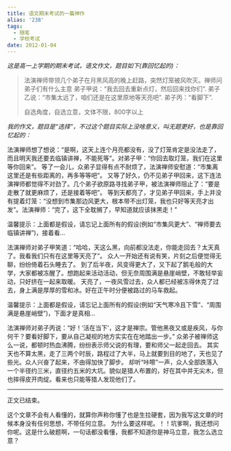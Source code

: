 ```yaml
---
title: 语文期末考试的一篇神作
alias: '238'
tags:
  - 随笔
  - 学校考试
date: 2012-01-04
---
```


_这是高一上学期的期末考试，语文作文，题目如下(靠回忆起的)：_

> 法演禅师带领几个弟子在月黑风高的晚上赶路，突然灯笼被风吹灭。禅师问弟子们有什么主意
> 弟子甲说：“我去回去重新点灯，然后回来找你们”.
> 弟子乙说：“市集太远了，咱们还是在这里原地等天亮吧”.
> 弟子丙：“看脚下”.
>
> 自选角度，自选立意，文体不限，800字以上

_我的作文，题目是“选择”，不过这个题目实际上没啥意义，叫无题更好，也是靠回忆起的：_

法演禅师想了想说：“是啊，这天上连个月亮都没有，没了灯笼肯定是没法走了，而且明天我还要去临镇讲禅，不能死等”。对弟子甲：“你回去取灯笼，我们在这里等你回来”。
等了一会儿，众弟子显得有点不耐烦了，法演禅师安慰道：“市集离这里还是有些距离的，再多等等吧”。
又等了好久，仍不见弟子甲回来，这下连法演禅师都觉得不对劲了。几个弟子欲原路寻找弟子甲，被法演禅师阻止了：“要是走散了就更麻烦了，还是接着等吧”。
等到天都亮了，才见弟子甲回来，手上并没有提着灯笼：“没想到市集那边风更大，根本带不出灯笼，我也只好等天亮才出发”。法演禅师：“完了，这下全耽搁了，早知道就应该抹黑走！”

温馨提示：上面都是假设，请忘记上面所有的假设(例如“市集风更大”、“禅师要去临镇讲禅”)，接着看&#8230;

法演禅师对弟子甲笑道：“哈哈，天这么黑，向前都没法走，你能走回去？太天真了。我看我们只有在这里等天亮了”。
众人一开始还有说有笑，片刻之后便觉得无聊，纷纷倚着石头睡去了。
到了后半夜，风变得更大了，又下起了鹅毛般的大学，大家都被冻醒了。想跑起来活动活动，但无奈周围满是悬崖峭壁，不敢轻举妄动，只好挤在一起来取暖。
天亮了，一夜风雪过去，众人都已经被冻得休克了过去，身上满是厚厚的雪和冰。好在正午时分便被路过的马车救起。

温馨提示：上面都是假设，请忘记上面所有的假设(例如“天气寒冷且下雪”、“周围满是悬崖峭壁”)，下面才是真相&#8230;

法演禅师对弟子丙说：“好！‘活在当下’，这才是禅宗。管他黑夜又或是疾风，与你何干？要看好脚下，要从自己凝视的地方实实在在地踏出一步。”
众弟子被禅师这么一说，都顿时热血沸腾，纷纷表示师父说的有理，要和师父一起走回去。
其实天也不算太黑，走了三两个时辰，路程过了大半，马上就要到目的地了，天也见了些光。众人兴奋了起来，不由得加快了脚步。
却听“咔嚓”一声，众人全部跌落入一个半径约三米，直径约五米的大坑。貌似是猎人布置的，好在其中并无尖木，但也摔得皮开肉绽。看来也只能等猎人发现他们了。

* * *

正文已结束。

这个文章不会有人看懂的，就算你声称你懂了也是生拉硬套，因为我写这文章的时候本身没有任何思想，不带任何立意。
为什么要这样呢。！！坑爹啊，我还想问你呢。这是什么破题啊，一句话都没看懂，我都不知道你是神马立意，我怎么选立意？
